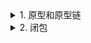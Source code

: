 <details>
  <summary>1. 原型和原型链</summary>
  原型: 
  原型链: 

</details>
<details>
  <summary>2. 闭包</summary>


</details>
